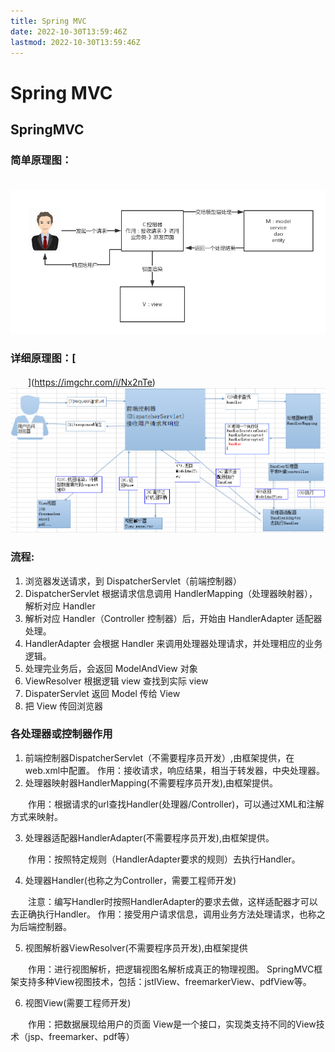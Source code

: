 ```yaml
---
title: Spring MVC
date: 2022-10-30T13:59:46Z
lastmod: 2022-10-30T13:59:46Z
---
```


# Spring MVC

## SpringMVC

### 简单原理图：

　　![](assets/net-img-Nxg2RI-20221030140124-2j3rd9u.png)

### 详细原理图：[

　　](https://imgchr.com/i/Nx2nTe)
![](assets/net-img-1593854466438-89baf576-0e30-4db7-934e-2781413c9510-20221030140124-w8acjeh.png)

### 流程:

1. 浏览器发送请求，到 DispatcherServlet（前端控制器）
2. DispatcherServlet 根据请求信息调用 HandlerMapping（处理器映射器），解析对应 Handler
3. 解析对应 Handler（Controller 控制器）后，开始由 HandlerAdapter 适配器处理。
4. HandlerAdapter 会根据 Handler 来调用处理器处理请求，并处理相应的业务逻辑。
5. 处理完业务后，会返回 ModelAndView 对象
6. ViewResolver 根据逻辑 view 查找到实际 view
7. DispaterServlet 返回 Model 传给 View
8. 把 View 传回浏览器

### 各处理器或控制器作用

1. 前端控制器DispatcherServlet（不需要程序员开发）,由框架提供，在web.xml中配置。
   作用：接收请求，响应结果，相当于转发器，中央处理器。
2. 处理器映射器HandlerMapping(不需要程序员开发),由框架提供。

　　作用：根据请求的url查找Handler(处理器/Controller)，可以通过XML和注解方式来映射。

3. 处理器适配器HandlerAdapter(不需要程序员开发),由框架提供。

　　作用：按照特定规则（HandlerAdapter要求的规则）去执行Handler。

4. 处理器Handler(也称之为Controller，需要工程师开发)

　　注意：编写Handler时按照HandlerAdapter的要求去做，这样适配器才可以去正确执行Handler。
作用：接受用户请求信息，调用业务方法处理请求，也称之为后端控制器。

5. 视图解析器ViewResolver(不需要程序员开发),由框架提供

　　作用：进行视图解析，把逻辑视图名解析成真正的物理视图。
SpringMVC框架支持多种View视图技术，包括：jstlView、freemarkerView、pdfView等。

6. 视图View(需要工程师开发)

　　作用：把数据展现给用户的页面
View是一个接口，实现类支持不同的View技术（jsp、freemarker、pdf等）
